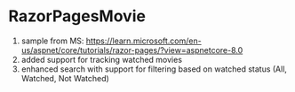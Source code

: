 # RazorPagesMovie
1. sample from MS: https://learn.microsoft.com/en-us/aspnet/core/tutorials/razor-pages/?view=aspnetcore-8.0
2. added support for tracking watched movies
3. enhanced search with support for filtering based on watched status (All, Watched, Not Watched)
